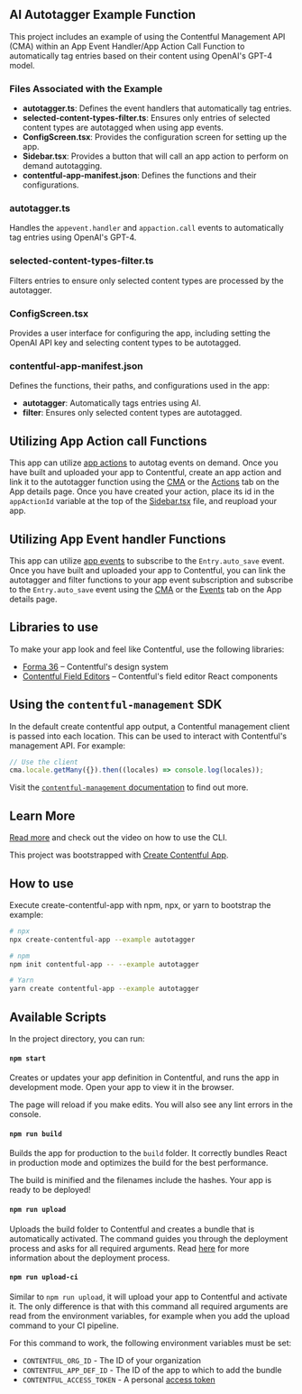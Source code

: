 ## AI Autotagger Example Function

This project includes an example of using the Contentful Management API (CMA) within an App Event Handler/App Action Call Function to automatically tag entries based on their content using OpenAI's GPT-4 model.

### Files Associated with the Example

- **autotagger.ts**: Defines the event handlers that automatically tag entries.
- **selected-content-types-filter.ts**: Ensures only entries of selected content types are autotagged when using app events.
- **ConfigScreen.tsx**: Provides the configuration screen for setting up the app.
- **Sidebar.tsx**: Provides a button that will call an app action to perform on demand autotagging.
- **contentful-app-manifest.json**: Defines the functions and their configurations.

### autotagger.ts

Handles the `appevent.handler` and `appaction.call` events to automatically tag entries using OpenAI's GPT-4.

### selected-content-types-filter.ts

Filters entries to ensure only selected content types are processed by the autotagger.

### ConfigScreen.tsx

Provides a user interface for configuring the app, including setting the OpenAI API key and selecting content types to be autotagged.

### contentful-app-manifest.json

Defines the functions, their paths, and configurations used in the app:

- **autotagger**: Automatically tags entries using AI.
- **filter**: Ensures only selected content types are autotagged.

## Utilizing App Action call Functions

This app can utilize [app actions](https://www.contentful.com/developers/docs/extensibility/app-framework/app-actions/) to autotag events on demand. Once you have built and uploaded your app to Contentful, create an app action and link it to the autotagger function using the [CMA](https://www.contentful.com/developers/docs/references/content-management-api/#/reference/app-actions/app-actions-collection/create-an-action/console/js-plain) or the [Actions](https://app.contentful.com/deeplink?link=app-definition&tab=actions) tab on the App details page. Once you have created your action, place its id in the `appActionId` variable at the top of the [Sidebar.tsx](./src/locations/Sidebar.tsx) file, and reupload your app. 

## Utilizing App Event handler Functions

This app can utilize [app events](https://www.contentful.com/developers/docs/extensibility/app-framework/app-events/) to subscribe to the `Entry.auto_save` event. Once you have built and uploaded your app to Contentful, you can link the autotagger and filter functions to your app event subscription and subscribe to the `Entry.auto_save` event using the [CMA](https://www.contentful.com/developers/docs/references/content-management-api/#/reference/app-event-subscriptions/app-event-subscription/update-or-subscribe-to-events/console/js-plain) or the [Events](https://app.contentful.com/deeplink?link=app-definition&tab=events) tab on the App details page.

## Libraries to use

To make your app look and feel like Contentful, use the following libraries:

- [Forma 36](https://f36.contentful.com/) – Contentful's design system
- [Contentful Field Editors](https://www.contentful.com/developers/docs/extensibility/field-editors/) – Contentful's field editor React components

## Using the `contentful-management` SDK

In the default create contentful app output, a Contentful management client is passed into each location. This can be used to interact with Contentful's management API. For example:

```js
// Use the client
cma.locale.getMany({}).then((locales) => console.log(locales));
```

Visit the [`contentful-management` documentation](https://www.contentful.com/developers/docs/extensibility/app-framework/sdk/#using-the-contentful-management-library) to find out more.

## Learn More

[Read more](https://www.contentful.com/developers/docs/extensibility/app-framework/create-contentful-app/) and check out the video on how to use the CLI.

This project was bootstrapped with [Create Contentful App](https://github.com/contentful/create-contentful-app).

## How to use

Execute create-contentful-app with npm, npx, or yarn to bootstrap the example:

```bash
# npx
npx create-contentful-app --example autotagger

# npm
npm init contentful-app -- --example autotagger

# Yarn
yarn create contentful-app --example autotagger
```

## Available Scripts

In the project directory, you can run:

#### `npm start`

Creates or updates your app definition in Contentful, and runs the app in development mode.
Open your app to view it in the browser.

The page will reload if you make edits.
You will also see any lint errors in the console.

#### `npm run build`

Builds the app for production to the `build` folder.
It correctly bundles React in production mode and optimizes the build for the best performance.

The build is minified and the filenames include the hashes.
Your app is ready to be deployed!

#### `npm run upload`

Uploads the build folder to Contentful and creates a bundle that is automatically activated.
The command guides you through the deployment process and asks for all required arguments.
Read [here](https://www.contentful.com/developers/docs/extensibility/app-framework/create-contentful-app/#deploy-with-contentful) for more information about the deployment process.

#### `npm run upload-ci`

Similar to `npm run upload`, it will upload your app to Contentful and activate it. The only difference is that with this command all required arguments are read from the environment variables, for example when you add the upload command to your CI pipeline.

For this command to work, the following environment variables must be set:

- `CONTENTFUL_ORG_ID` - The ID of your organization
- `CONTENTFUL_APP_DEF_ID` - The ID of the app to which to add the bundle
- `CONTENTFUL_ACCESS_TOKEN` - A personal [access token](https://www.contentful.com/developers/docs/references/content-management-api/#/reference/personal-access-tokens)
